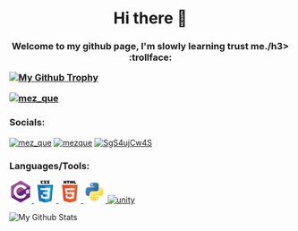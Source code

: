 <h1 align="center">Hi there 👋</h1>

<h3 align="center">Welcome to my github page, I'm slowly learning trust me./h3> :trollface:

<p align="left"> <a href="https://github.com/ryo-ma/github-profile-trophy"><img src="https://github-profile-trophy.vercel.app/?username=mezque" alt="My Github Trophy" /></a> </p>

<p align="left"> <a href="https://twitter.com/mez_que" target="blank"><img src="https://img.shields.io/twitter/follow/mez_que?logo=twitter&style=for-the-badge" alt="mez_que" /></a> </p>

<h3 align="left">Socials:</h3>
<p align="left">
<a href="https://twitter.com/mez_que" target="blank"><img align="center" src="https://raw.githubusercontent.com/rahuldkjain/github-profile-readme-generator/master/src/images/icons/Social/twitter.svg" alt="mez_que" height="30" width="40" /></a>
<a href="https://www.youtube.com/c/mezque" target="blank"><img align="center" src="https://raw.githubusercontent.com/rahuldkjain/github-profile-readme-generator/master/src/images/icons/Social/youtube.svg" alt="mezque" height="30" width="40" /></a>
<a href="https://discord.gg/SgS4ujCw4S" target="blank"><img align="center" src="https://raw.githubusercontent.com/rahuldkjain/github-profile-readme-generator/master/src/images/icons/Social/discord.svg" alt="SgS4ujCw4S" height="30" width="40" /></a>
</p>

<h3 align="left">Languages/Tools:</h3>
<p align="left"> <a href="https://www.w3schools.com/cs/" target="_blank" rel="noreferrer"> <img src="https://raw.githubusercontent.com/devicons/devicon/master/icons/csharp/csharp-original.svg" alt="csharp" width="40" height="40"/> </a> <a href="https://www.w3schools.com/css/" target="_blank" rel="noreferrer"> <img src="https://raw.githubusercontent.com/devicons/devicon/master/icons/css3/css3-original-wordmark.svg" alt="css3" width="40" height="40"/> </a> <a href="https://www.w3.org/html/" target="_blank" rel="noreferrer"> <img src="https://raw.githubusercontent.com/devicons/devicon/master/icons/html5/html5-original-wordmark.svg" alt="html5" width="40" height="40"/> </a> <a href="https://www.python.org" target="_blank" rel="noreferrer"> <img src="https://raw.githubusercontent.com/devicons/devicon/master/icons/python/python-original.svg" alt="python" width="40" height="40"/> </a> <a href="https://unity.com/" target="_blank" rel="noreferrer"> <img src="https://www.vectorlogo.zone/logos/unity3d/unity3d-icon.svg" alt="unity" width="40" height="40"/> </a> </p>

<p>&nbsp;<img align="left" src="https://github-readme-stats.vercel.app/api?username=mezque&show_icons=true&theme=midnight-purple&locale=en" alt="My Github Stats" /></p>
